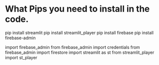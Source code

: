 # What Pips you need to install in the code.

pip install streamlit
pip install streamlit_player
pip install firebase
pip install firebase-admin

import firebase_admin
from firebase_admin import credentials
from firebase_admin import firestore
import streamlit as st
from streamlit_player import st_player
